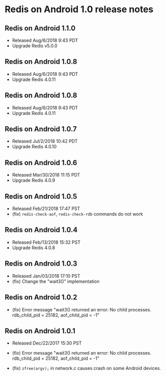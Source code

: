 Redis on Android 1.0 release notes
====================================

## Redis on Android 1.1.0
  - Released Aug/6/2018 9:43 PDT
  - Upgrade Redis v5.0.0

## Redis on Android 1.0.8
  - Released Aug/6/2018 9:43 PDT
  - Upgrade Redis 4.0.11

## Redis on Android 1.0.8
  - Released Aug/6/2018 9:43 PDT
  - Upgrade Redis 4.0.11

## Redis on Android 1.0.7
  - Released Jul/2/2018 10:42 PDT
  - Upgrade Redis 4.0.10

## Redis on Android 1.0.6
  - Released Mar/30/2018 11:15 PDT
  - Upgrade Redis 4.0.9

## Redis on Android 1.0.5
  - Released Feb/21/2018 17:47 PST
  - (fix) `redis-check-aof`, `redis-check-rdb` commands do not work

## Redis on Android 1.0.4
  - Released Feb/13/2018 15:32 PST
  - Upgrade Redis 4.0.8

## Redis on Android 1.0.3
  - Released Jan/03/2018 17:10 PST
  - (fix) Change the "wait3()" implementation

## Redis on Android 1.0.2

  - (fix) Error message "wait3() returned an error: No child processes. rdb_child_pid = 25182, aof_child_pid = -1"

## Redis on Android 1.0.1
  - Released Dec/22/2017 15:30 PST

  - (fix) Error message "wait3() returned an error: No child processes. rdb_child_pid = 25182, aof_child_pid = -1"

  - (fix) `zfree(argv);` in network.c causes crash on some Android devices.
